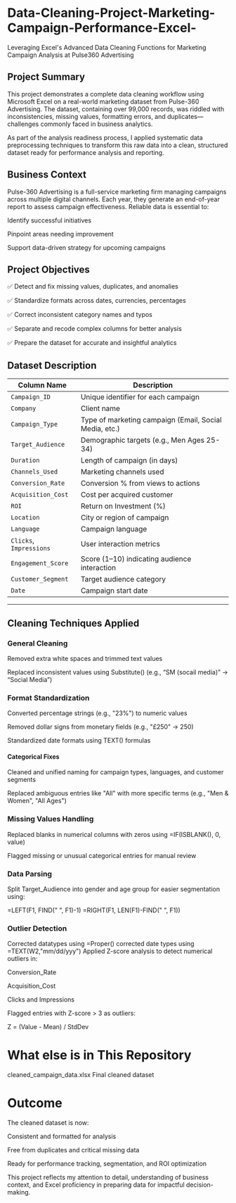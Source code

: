 # Data-Cleaning-Project-Marketing-Campaign-Performance-Excel-
Leveraging Excel's Advanced Data Cleaning Functions for Marketing Campaign Analysis at Pulse360 Advertising

## Project Summary
This project demonstrates a complete data cleaning workflow using Microsoft Excel on a real-world marketing dataset from Pulse-360 Advertising. The dataset, containing over 99,000 records, was riddled with inconsistencies, missing values, formatting errors, and duplicates—challenges commonly faced in business analytics.

As part of the analysis readiness process, I applied systematic data preprocessing techniques to transform this raw data into a clean, structured dataset ready for performance analysis and reporting.

## Business Context
Pulse-360 Advertising is a full-service marketing firm managing campaigns across multiple digital channels. Each year, they generate an end-of-year report to assess campaign effectiveness. Reliable data is essential to:

Identify successful initiatives

Pinpoint areas needing improvement

Support data-driven strategy for upcoming campaigns

## Project Objectives
✅ Detect and fix missing values, duplicates, and anomalies

✅ Standardize formats across dates, currencies, percentages

✅ Correct inconsistent category names and typos

✅ Separate and recode complex columns for better analysis

✅ Prepare the dataset for accurate and insightful analytics

## Dataset Description

| Column Name         | Description |
|---------------------|-------------|
| `Campaign_ID`       | Unique identifier for each campaign |
| `Company`           | Client name |
| `Campaign_Type`     | Type of marketing campaign (Email, Social Media, etc.) |
| `Target_Audience`   | Demographic targets (e.g., Men Ages 25-34) |
| `Duration`          | Length of campaign (in days) |
| `Channels_Used`     | Marketing channels used |
| `Conversion_Rate`   | Conversion % from views to actions |
| `Acquisition_Cost`  | Cost per acquired customer |
| `ROI`               | Return on Investment (%) |
| `Location`          | City or region of campaign |
| `Language`          | Campaign language |
| `Clicks`, `Impressions` | User interaction metrics |
| `Engagement_Score`  | Score (1–10) indicating audience interaction |
| `Customer_Segment`  | Target audience category |
| `Date`              | Campaign start date |

---

## Cleaning Techniques Applied
### General Cleaning
Removed extra white spaces and trimmed text values

Replaced inconsistent values using Substitute() (e.g., “SM (socail media)” → “Social Media”)

### Format Standardization
Converted percentage strings (e.g., "23%") to numeric values

Removed dollar signs from monetary fields (e.g., "£250" → 250)

Standardized date formats using TEXT() formulas

#### Categorical Fixes
Cleaned and unified naming for campaign types, languages, and customer segments

Replaced ambiguous entries like "All" with more specific terms (e.g., "Men & Women", "All Ages")

### Missing Values Handling
Replaced blanks in numerical columns with zeros using =IF(ISBLANK(), 0, value)

Flagged missing or unusual categorical entries for manual review

### Data Parsing
Split Target_Audience into gender and age group for easier segmentation using:

=LEFT(F1, FIND(" ", F1)-1)
=RIGHT(F1, LEN(F1)-FIND(" ", F1))

### Outlier Detection
Corrected datatypes using =Proper()
corrected date types using =TEXT(W2,"mm/dd/yyy")
Applied Z-score analysis to detect numerical outliers in:

Conversion_Rate

Acquisition_Cost

Clicks and Impressions

Flagged entries with Z-score > 3 as outliers:

Z = (Value - Mean) / StdDev

# What else is in This Repository

cleaned_campaign_data.xlsx	     Final cleaned dataset

# Outcome
The cleaned dataset is now:

Consistent and formatted for analysis

Free from duplicates and critical missing data

Ready for performance tracking, segmentation, and ROI optimization

This project reflects my attention to detail, understanding of business context, and Excel proficiency in preparing data for impactful decision-making.
